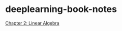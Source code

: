 # deeplearning-book-notes

[Chapter 2: Linear Algebra](https://uclaacmai.github.io/deeplearning-book-notes/Ch2-Linear-Algebra) 
